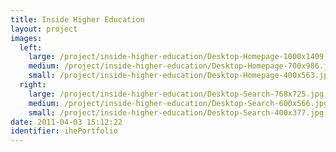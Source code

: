 ```yaml
---
title: Inside Higher Education
layout: project
images:
  left:
    large: /project/inside-higher-education/Desktop-Homepage-1000x1409.jpg
    medium: /project/inside-higher-education/Desktop-Homepage-700x986.jpg
    small: /project/inside-higher-education/Desktop-Homepage-400x563.jpg
  right:
    large: /project/inside-higher-education/Desktop-Search-768x725.jpg
    medium: /project/inside-higher-education/Desktop-Search-600x566.jpg
    small: /project/inside-higher-education/Desktop-Search-400x377.jpg
date: 2011-04-03 15:12:22
identifier: ihePortfolio
---
```

